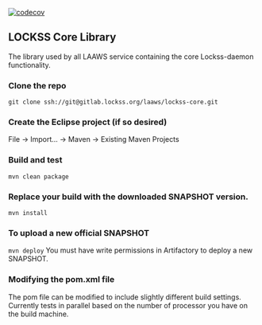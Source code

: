 [![codecov](https://codecov.io/gh/lockss/lockss-core/branch/master/graph/badge.svg)](https://codecov.io/gh/lockss/lockss-core)
##  LOCKSS Core Library
The library used by all LAAWS service containing the core Lockss-daemon functionality.

### Clone the repo
`git clone ssh://git@gitlab.lockss.org/laaws/lockss-core.git`

### Create the Eclipse project (if so desired)
File -> Import... -> Maven -> Existing Maven Projects

### Build and test
`mvn clean package`

### Replace your build with the downloaded SNAPSHOT version.
`mvn install`

### To upload a new official SNAPSHOT
`mvn deploy`
You must have write permissions in Artifactory to deploy a new SNAPSHOT.

### Modifying the pom.xml file
The pom file can be modified to include slightly different build settings.
Currently tests in parallel based on the number of processor you have on the build machine.
